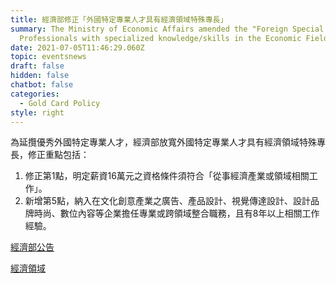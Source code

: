 ```yaml
---
title: 經濟部修正「外國特定專業人才具有經濟領域特殊專長」
summary: The Ministry of Economic Affairs amended the "Foreign Special
  Professionals with specialized knowledge/skills in the Economic Field”.
date: 2021-07-05T11:46:29.060Z
topic: eventsnews
draft: false
hidden: false
chatbot: false
categories:
  - Gold Card Policy
style: right
---
```

為延攬優秀外國特定專業人才，經濟部放寬外國特定專業人才具有經濟領域特殊專長，修正重點包括：

1. 修正第1點，明定薪資16萬元之資格條件須符合「從事經濟產業或領域相關工作」。
2. 新增第5點，納入在文化創意產業之廣告、產品設計、視覺傳達設計、設計品牌時尚、數位內容等企業擔任專業或跨領域整合職務，且有8年以上相關工作經驗。

[經濟部公告](https://ws.ndc.gov.tw/Download.ashx?u=LzAwMS9hZG1pbmlzdHJhdG9yLzI4L3JlbGZpbGUvNjg0Ni8zNTA5Ny83ZDY1MWNlZC0zNGVlLTQ3OTMtYTE3MC02NjU0NjE5NjkwN2IucGRm&n=57aT5r%2bf6YOo5YWs5ZGKLnBkZg%3d%3d&icon=..pdf "至經濟部公告")

[經濟領域](https://ws.ndc.gov.tw/Download.ashx?u=LzAwMS9hZG1pbmlzdHJhdG9yLzI4L3JlbGZpbGUvNjg0Ni8zNTA5Ny9iM2UyYjMxNi1mNjg4LTQwOTQtODcxYy0xMmNhMTNlMjJiNmQucGRm&n=Mi7ntpPmv5%2fpoJjln58ucGRm&icon=..pdf "至經濟領域申請資格PDF")